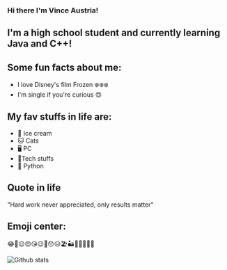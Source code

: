 ### Hi there I'm Vince Austria!
## I'm a high school student and currently learning Java and C++!
## Some fun facts about me: 
- I love Disney's film Frozen ❄️❄️❄️
- I'm single if you're curious 😍
## My fav stuffs in life are:
* 🍦 Ice cream
* 🐱 Cats
* 🖥️ PC
* 📁Tech stuffs
* 🐍 Python
<!--
**elsaversailles/elsaversailles** is a ✨ _special_ ✨ repository because its `README.md` (this file) appears on your GitHub profile.

Here are some ideas to get you started:

- 🔭 I’m currently working on ... Java
- 🌱 I’m currently learning ... C++
- 💬 Ask me about ... Anything
- 📫 How to reach me: ... Just tag me here
- ⚡ Fun fact: ... I love cats🐱
-->

## Quote in life  
"Hard work never appreciated, only results matter"
## Emoji center:
😂🙂😉😍😘😉🤐😯😥🏖️🏜️🌋🎏🎋🎐🎄

![Github stats](https://github-readme-stats.vercel.app/api?username=elsaversailles&theme=omni&show_icons=true&count_private=true)
